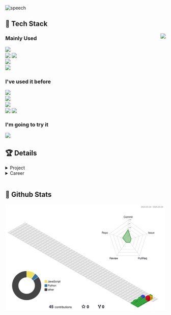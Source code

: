 <!-- Header -->
![speech](https://capsule-render.vercel.app/api?type=speech&height=200&fontSize=45&color=gradient&text=Why-nl-Code-nl-Developer&animation=blinking&fontAlign=20,40,70&fontAlignY=35,60,50)

## 🧱 Tech Stack
<!-- Baekjoon Online Judge -->
<!-- [![Solved.ac 프로필](http://mazassumnida.wtf/api/generate_badge?boj=Whycodev)](https://solved.ac/Whycodev) -->
<a href="https://solved.ac/Whycodev"><img align="right" src="http://mazassumnida.wtf/api/v2/generate_badge?boj=Whycodev&theme=dark"/></a>
### Mainly Used
<!-- Tech List -->
<img src="https://img.shields.io/badge/JavaScript-F7DF1E?style=flat-square&logo=JavaScript&logoColor=white"/> <br />
<img src="https://img.shields.io/badge/Python-3776AB?style=flat-square&logo=Python&logoColor=white"/> <img src="https://img.shields.io/badge/Django-092E20?style=flat-square&logo=Django&logoColor=white"/> <br />
<img src="https://img.shields.io/badge/PostgreSQL-4169E1?style=flat-square&logo=PostgreSQL&logoColor=white"/> <br />
<img src="https://img.shields.io/badge/GitHub-181717?style=flat-square&logo=GitHub&logoColor=white"/>

### I've used it before
<img src="https://img.shields.io/badge/TypeScript-3178C6?style=flat-square&logo=TypeScript&logoColor=white"/> <br />
<img src="https://img.shields.io/badge/Gatsby-663399?style=flat-square&logo=Gatsby&logoColor=white"/> <br />
<img src="https://img.shields.io/badge/MySQL-4479A1?style=flat-square&logo=MySQL&logoColor=white"/> <br />
<img src="https://img.shields.io/badge/Linux-FCC624?style=flat-square&logo=Linux&logoColor=white"/> <img src="https://img.shields.io/badge/Neovim-57A143?style=flat-square&logo=Neovim&logoColor=white"/>

### I'm going to try it
<img src="https://img.shields.io/badge/AWS-232F3E?style=flat-square&logo=amazonwebservices&logoColor=white"/>
<br/>

## 🏆 Details
<details>
<summary>Project</summary>
<div markdown="1">

<!-- 예시 -->
<!-- |<sub>2025.01</sub> | **📷 Instoolgram** | Instagram Reels Downloader | [🐈](https://github.com/seondal/Instoolgram) &nbsp; [🔗](https://instoolgram.seondal.kr) | -->
|개발기간|프로젝트|소개|바로가기|
|:-:|:-|:-|:-:|
|<sub>2025.03</sub> | **📸 DB_Transfer** | DB 데이터 이전 프로그램 |  |
</div>
</details>

<details>
<summary>Career</summary>
<div markdown="1">

<!-- 예시 -->
<!-- |<sub>2022.09 ~ 23.02</sub>| 신촌연합 IT 창업동아리 [**CEOS**](https://github.com/seondal/CEOS-FE-Study) | 16기 프론트 | -->
|기간|근무처|담당업무|
|:-:|-:|:-|
|<sub>2023.04 ~ 24.04</sub>| 클립데이터 | SI 개발 |

</div>
</details>
<br/>

## 🤔 Github Stats
<!-- 3D Profile -->
![](./profile-3d-contrib/profile-gitblock.svg)
<!-- ![](./profile-3d-contrib/profile-night-rainbow.svg) -->

<!-- Status01_languages 
<a href="https://github.com/anuraghazra/github-readme-stats">
  <img src="https://github-readme-stats.vercel.app/api/top-langs/?username=Whycodev&layout=donut&show_icons=true&theme=material-palenight&hide_border=true&bg_color=20232a&icon_color=58A6FF&text_color=fff&title_color=58A6FF&count_private=true&exclude_repo=Face-Transfer-Application" width=49% />
</a>
-->
<!-- Status02_status
<a href="https://github.com/anuraghazra/github-readme-stats">
  <img src="https://github-readme-stats.vercel.app/api?username=Whycodev&show_icons=true&theme=material-palenight&hide_border=true&bg_color=20232a&icon_color=58A6FF&text_color=fff&title_color=58A6FF&count_private=true" width=50.5% />
</a>
-->
<!-- Status03_graph
<a href="https://github.com/ashutosh00710/github-readme-activity-graph">
  <img src="https://github-readme-activity-graph.vercel.app/graph?username=Whycodev&theme=react-dark&bg_color=20232a&hide_border=true&line=58A6FF&color=58A6FF" width=105%/>
</a>
-->

<!-- Snake
![snake gif](https://github.com/Whycodev/Whycodev/blob/output/github-contribution-grid-snake.svg)
-->
